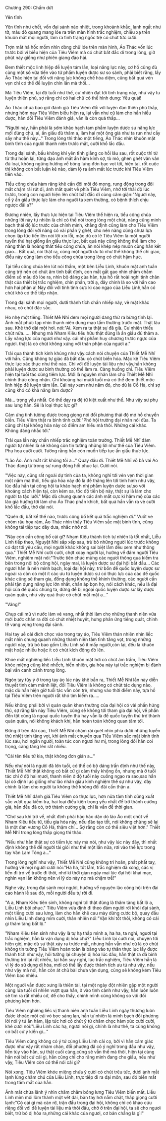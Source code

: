 




Chương 290: Chấm dứt


Yên tĩnh

Yên tĩnh như chết, vốn đại sảnh náo nhiệt, trong khoảnh khắc, lạnh ngắt như tờ, màu đỏ quang mang lóe ra trên màn hình trắc nghiệm, chiếu xạ trên khuôn mặt mọi người, làm ra tình trạng ngốc trệ có chút tức cười.

Trợn mắt há hốc mồm nhìn dòng chữ lóe trên màn hình, Áo Thác vốn lúc trước bởi vì biểu hiện của Tiêu Viêm mà có chút bất đắc dĩ trong lòng, giờ phút này giống như phiên giang đảo hải.

Đem thiết mộc linh hiệp đề luyện tám lần, loại năng lực này, cơ hồ cũng đủ cùng một số vừa tiến vào tứ phẩm luyện dược sư so sánh, phải biết rằng, lấy Áo Thác hiện tại đối với năng lực khống chế hỏa diệm, cũng bất quá vẻn vẹn chỉ có thể đề luyện chín lần mà thôi...

Mà Tiêu Viêm, tại độ tuổi như thế, cư nhiên đạt tới tình trạng này, như vậy tu luyện thiên phú, sợ rằng chỉ có hai chữ có thể hình dung: Yêu quái!

Áo Thác chưa bao giờ đánh giá Tiêu Viêm đối với luyện đan thiên phú thấp, nhưng hôm nay Tiêu Viêm biểu hiện ra, lại vẫn như cũ làm cho hắn hiểu được, hắn đối Tiêu Viêm đánh giá, vẫn là còn quá thấp...

"Người này, hẳn phải là sớm khảo hạch tam phẩm luyện dược sư năng lực mới đúng chứ, ai, ẩn giấu đủ thâm a, làm hại một ông già như ta run như cầy sấy như thế này..." Trong lòng thì thào một tiếng, Áo Thác nhìn khuôn mặt bình tĩnh của người thanh niên trước mặt, cười khổ lắc đầu.

Trong đại sảnh, bầu không khí yên tĩnh giằng co hồi lâu sau, rốt cuộc thì từ từ thư hoãn lại, từng đạo ánh mắt ẩn hàm kính sợ, tò mò, ghen ghét vân vân đủ loại, không ngừng hướng về bóng lưng đơn bạc vọt tới, hiện tại, rốt cuộc thì không còn bất luận kẻ nào, dám lộ ra ánh mắt lúc trước khi Tiêu Viêm tiến vào.

Tiểu công chúa hàm răng khẽ cắn đôi môi đỏ mọng, rung động trong đôi mắt chậm rãi rút đi, ánh mắt quét về phía Tiêu Viêm, nhớ tới thái độ lúc trước, trong con ngươi hiện lên chút bất đắc dĩ cùng căm giận:"Người này, cố ý ẩn giấu thực lực làm cho người ta xem thường, có bệnh thích chịu ngược đãi a?"

Đương nhiên, lấy thực lực hiện tại Tiêu Viêm thể hiện ra, tiểu công chúa những lời này tự nhiên là chỉ có thể nói trong lòng một chút, nàng cũng minh bạch thái độ lúc trước của chính mình, khẳng định cũng làm cho Tiêu Viêm trong lòng đối với nàng có vài phần ý ghét, cho nên nàng cũng chưa lựa chọn lập tức tiến lên nói lời xin lỗi, mặc dù có lẽ Tiêu Viêm là một người tuyển thủ hạt giống ẩn giấu thực lực, bất quá này cũng không thể làm cho nàng thân là hoàng thất tiểu công chúa, ăn nói khép nép muốn cùng hắn kết giao... Bất quá, nói thật ra, cùng một người ưu tú như thế không thể chi giao, điều này cũng làm cho tiểu công chúa trong lòng có chút hậm hực.

Tại tiểu công chúa lén lút nói thầm, một bên Liễu Linh, khuôn mặt anh tuấn cũng trở nên có chút âm tình bất định, con mắt gắt gao nhìn chằm chằm điểm số màu đỏ lóe ra, nhìn bộ dáng của hắn, tựa hồ rất hoài nghi tính chân thật của thiết bị trắc nghiệm, chín phần, trời ạ, đây chính là so với hắn cao hơn hai phân a! Này đối với tính tình cực kì cao ngạo của Liễu Linh,hắn có chút khó có thể tiếp nhận.

Trong đại sảnh mọi người, dưới thành tích chấn nhiếp này, vẻ mặt khác nhau, có chút đặc sắc.

Ho nhẹ một tiếng. Thiết Mễ Nhĩ đem mọi người đang thừ ra bừng tỉnh lại. Ánh mắt phức tạp nhìn thanh niên dung mạo tầm thường trước mặt. Thật lâu sau. Khẽ thở dài một hơi. nói:"Ai. Xem ra ta thật sự đã già. Cư nhiên thiếu chút nữa...... Nhưng mà Nham Kiêu tiểu hữu thật đúng là ẩn giấu đủ thâm a. Lấy năng lực của ngươi như vậy. cái nhị phẩm huy chương trước ngực của ngươi. thật là có chút không xứng với thân phận của ngươi a."

Trải qua thành tích kinh khủng như vậy.cách nói chuyện của Thiết Mễ Nhĩ với hắn. Cũng không tự giác đã bắt đầu có chút biến hóa. Mặc kệ Tiêu Viêm thực lực xác thực như thế nào. Chỉ với đề luyện tài liệu như vậy,hẳn không phải luyện dược sư bình thường có thể làm ra. Càng huống chi. Tiêu Viêm hiện tại tuổi tác cùng tiềm lực. Mới là nguyên nhân làm cho Thiết Mễ Nhĩ chính thức công nhận. Chỉ khoảng hai mươi tuổi mà có thể đem thiết mộc linh hiệp đề luyện tám lần. Cái này xem như năm đó, cho dù là Cổ Hà, chỉ sợ cũng khó có khả năng làm được?

Mà... trọng yếu nhất. Có thể dạy ra đệ tử kiệt xuất như thế. Như vậy sư phụ sau lưng hắn. Sẽ là loại thực lực gì?

Cảm ứng tinh tường được trong giọng nói đối phương thái độ mơ hồ chuyển biến. Tiêu Viêm thật ra bình tĩnh cười:"Phó hội trưởng đại nhân nói đùa. Ta cũng chỉ tại khống hỏa này có điểm am hiểu mà thôi. Những cái khác. Không đáng nhắc tới."

Trải qua lần này chấn nhiếp trắc nghiệm toàn trường. Thiết Mễ Nhĩ đám người tự nhiên là sẽ không còn tin tưởng những lời như thế của Tiêu Viêm. Phụ họa cười cười. Tưởng rằng hắn còn muốn tiếp tục ẩn giấu thực lực.

"Lão Áo. Ánh mắt rất không tồi a..." Quay đầu đi. Thiết Mễ Nhĩ vỗ bả vai Áo Thác đang từ trong sự rung động hồi phục lại. Cười nói.

"Việc này, cũng rất ngoài dự tính của ta, không nghĩ tới vẻn vẹn thời gian một năm mà thôi, tiểu gia hỏa này đó là đề thăng lên tới tình hình như vậy, lúc đầu hắn tại công hội ta khảo hạch nhị phẩm luyện dược sư,so với khoảng cách hiện tại, còn kém xa, tốc độ tiến bộ này, thật sự là làm cho người ta tặc lưỡi." Mặc dù chung quanh các ánh mắt cực kì hâm mộ của các lão già hướng tới làm cho Áo Thác phấn khích, bất quá hắn vẫn ra vẻ cười khổ lắc đầu, thở dài nói.

"Quên đi, bất kể thế nào, trước công bố kết quả trắc nghiệm đi." Vuốt ve chòm râu hoa râm, Áo Thác nhìn thấy Tiêu Viêm sắc mặt bình tĩnh, cũng không tái tiếp tục dây dưa, nhắc nhở nói.

"Này còn cần công bố cái gì? Nham Kiêu thành tích tự nhiên là tốt nhất, Liễu Linh tiếp theo, Nguyệt Nhi sắp xếp sau, trừ bỏ những người lúc trước không có đạt tới yêu cầu, mọi người khác không sai biệt lắm đều xem như thông qua." Thiết Mễ Nhĩ cười cười, chợt xoay người lại, hướng về đám người Tiêu Viêm, nghiêm mặt nói:"Trước tiên chúc mừng các ngươi thông qua kiểm tra bên trong nội bộ công hội, ngày mai, là luyện dược sư đại hội bắt đầu... Các ngươi hẳn là nên minh bạch, loại đại hội này, trừ bổn đế quốc luyện dược sư ngoài ra còn có một ít các ưu tú luyện dược sư có thực lực của các đế quốc khác cũng sẽ tham gia, đồng dạng không thể khinh thường, các ngươi cần phải tận dụng năng lực lớn nhất, chấn áp bọn họ, nói cách khác, nếu là đại hội của đế quốc chúng ta, đừng để bị ngoại quốc luyện dược sư lấy được quán quân, như vậy quả thực có chút mất mặt a..."

"Vâng!"

Chụp cái mũ vì nước làm vẻ vang, nhất thời làm cho những thanh niên vừa mới bước chân ra đời có chút nhiệt huyết, hưng phấn ứng tiếng quát, chỉnh tề vang vọng trong đại sảnh.

Hai tay uể oải đích chọc vào trong tay áo, Tiêu Viêm thản nhiên nhìn liếc mắt nhìn chung quanh những thanh niên tâm tình tăng vọt, trong những người này, trừ bỏ bao gồm Liễu Linh số ít mấy người,còn lại, đều là khuôn mặt hoặc nhiều hoặc ít có chút kích động đỏ lên.

Khóe mắt nghiêng liếc Liễu Linh khuôn mặt hơi có chút âm trầm, Tiêu Viêm khóe miệng cũng khẽ nhếch, hiển nhiên, gia hỏa này tại trắc nghiệm bị đánh bại vẫn canh cánh trong lòng.

Ngón tay tùy ý ở trong tay áo lúc này khẽ bắn ra, Thiết Mễ Nhĩ lần này diễn thuyết tình cảm mãnh liệt, đối Tiêu Viêm là không có chút tác dụng nào, mặc dù hắn hiện giờ tuổi tác vẫn còn trẻ, nhưng vào thời điểm này, tựa hồ tại Tiêu Viêm trên người rất khó tìm kiếm ra.....

Nếu không phải bởi vì quán quân khen thưởng của đại hội có vài phần hứng thú, sợ rằng lần này Tiêu Viêm, cũng sẽ không tới tham gia đại hội, về phần đến tột cùng là ngoại quốc tuyển thủ hay vẫn là đế quốc tuyển thủ trở thành quán quân, nói không khách khí, hắn hoàn toàn không quan tâm tới.

Đứng ở trên đài cao, Thiết Mễ Nhĩ chậm rãi quét nhìn phía dưới những tuyển thủ nhiệt tình tăng vọt, khi ánh mắt chuyển qua Tiểu Viêm sắc mặt bình tĩnh lúc sau, hơi ngẩn người, toàn tức con ngươi hư mị, trong lòng đối hắn coi trọng, càng tăng lên rất nhiều.

"Cái tên tiểu tử kia, thật không đơn giản a..."

Nếu như nói là người đã lớn tuổi, có thể có bộ dáng trấn định như thế này, Thiết Mễ Nhĩ thật không có bất cứ gì cảm thấy không ổn, nhưng mà ở tuổi tác chỉ ở độ hai mươi, thanh niên ở độ tuổi này cuồng ngạo ra sao,sao hắn lại có định lực giống như lão nhân giàu kinh nghiệm thế sự như vậy, đây chính là làm cho người ta không thể không đối đãi cẩn thận a.

Thiết Mễ Nhĩ đánh giá.Tiêu Viêm có thực lực, hơn nữa tâm tính cũng xuất sắc vượt qua kiểm tra, hai loại điều kiện trọng yếu nhất để trở thành cường giả, hắn đều đã có, trở thành cường giả, chỉ là vấn đề thời gian.

"Chờ sau khi trở về, nhất định phải hảo hảo dặn dò lão Áo một chút về Nham Kiêu tiểu tử, tiểu gia hỏa này, nếu đào tạo tốt, nói không chừng sẽ lại là một đan vương Cổ Hà, thậm chí... Sợ rằng còn có thể siêu việt hơn." Thiết Mễ Nhĩ trong lòng thấp giọng thì thào.

"Nếu như hắn thật sự có tiềm lực này mà nói, như vậy lúc này đây, thì nhất định không thể để người tài giỏi như thế một lần nữa, rơi vào thế lực trong tay Vân Lam Tông a..."

Trong lòng nghĩ như vậy, Thiết Mễ Nhĩ cũng không trì hoãn, phất phất tay, hướng về mọi người cười nói:"Ha ha, tốt lắm, trắc nghiệm đã xong, các vị liền đi trở về trước đi thôi, nhớ kĩ thời gian ngày mai lúc đại hội khai mạc, nghìn vạn lần không nên vì lý do này nọ mà chậm trễ!"

Nghe vậy, trong đại sảnh mọi người, hướng về nguyên lão công hội trên đài cao hành lễ sau đó, mỗi người đều tự rời đi.

"A a, Nham Kiêu tiên sinh, không nghĩ tới thật đúng là thâm tàng bất lộ a, Liễu Linh bội phục." Tiêu Viêm vừa định đi theo đám người rời khỏi đại sảnh, một tiếng cười sau lưng, làm cho hắn khẽ cau mày dừng cước bộ, quay đầu nhìn Liễu Linh đang mỉm cười, thản nhiên nói:"Vận khí tốt thôi, không có cái gì thâm tàng bất lộ."

"Nham Kiêu tiên sinh như vậy là tự hạ thấp minh a, ha ha, ta nghĩ, ngươi tại trắc nghiệm, hẳn là vận dụng dị hỏa chứ?" Liễu Linh lại cười nói, chuyện tới hiện giờ, mặc dù sự thật xảy ra trước mắt, nhưng hắn vẫn như cũ là có chút không tin tưởng Tiêu Viêm hoàn toàn là bằng vào tự thân thực lực lấy được thành tích như vậy, hồi tưởng lại chuyện dị hỏa lúc đầu, hắn thật ra đã bình thường trở lại rất nhiều, tại hắn suy nghĩ, lúc trắc nghiệm, Tiêu Viêm hẳn là vì lý do sử dụng dị hỏa, mới có thể lấy được thành tích ưu tú như vậy, nếu như vậy mà nói, hắn còn át chủ bài chưa vận dụng, cũng sẽ không kém Tiêu Viêm bao nhiêu.

Một người vẫn được xưng là thiên tài, tại một ngày đột nhiên gặp một người cùng lứa tuổi dĩ nhiên vượt qua hắn, ở vào tình cảnh như vậy, hắn luôn luôn sẽ tìm ra rất nhiều cớ, để cho thấy, chính mình cũng không so với đối phương kém hơn.

Tiêu Viêm nghiêng liếc vị thanh niên anh tuấn Liễu Linh ngày thường luôn được khoác một cái vỏ bọc sáng lạn, hắn tự nhiên là minh bạch đối phương lời nói ý tứ ẩn hàm, lập tức hơi có chút ý tứ châm chọc hàm xúc cười cười, khẽ cười nói:"Liễu Linh các hạ, ngươi nói gì, chính là như thế, ta cũng không có bất cứ ý kiến gì..."

Tiêu Viêm cũng không có ý tứ cùng Liễu Linh cãi cọ, bởi vì hắn cảm giác được như vậy rất nhàm chán, đối phương đã có ý nghĩ trong đầu như vậy, liền tùy vào hắn, sự thật cuối cùng,cũng sẽ vẫn thế mà thôi, hiện tại cùng hắn nói bất cứ cái gì, hắn cũng chỉ cho rằng mình đang che giấu, nếu như vậy, Tiêu Viêm còn có thể nói cái gì?

Nói xong, Tiêu Viêm khóe miệng chứa ý cười có chút trêu tức, dưới ánh mắt lạnh lùng chăm chú của Liễu Linh, trực tiếp đi ra đại môn, sau đó biến mất trong tầm mắt của hắn.

Ánh mắt chứa lãnh ý nhìn chằm chằm bóng lưng Tiêu Viêm biến mất, Liễu Linh mím môi lõm thành một vết dài, bàn tay hơi nắm chặt, thấp giọng cười lạnh:"Có cái gì mà càn rỡ, trận đấu trong đại hội, không chỉ có khảo cứu riêng đối với đề luyện tài liệu mà thôi đâu, chờ ở trên đại hội, ta sẽ cho ngươi biết, trừ bỏ dị hỏa ra,những cái khác của ngươi, cơ bản chẳng là gì!"




